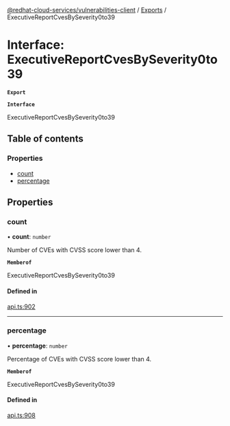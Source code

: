 [@redhat-cloud-services/vulnerabilities-client](../README.md) / [Exports](../modules.md) / ExecutiveReportCvesBySeverity0to39

# Interface: ExecutiveReportCvesBySeverity0to39

**`Export`**

**`Interface`**

ExecutiveReportCvesBySeverity0to39

## Table of contents

### Properties

- [count](ExecutiveReportCvesBySeverity0to39.md#count)
- [percentage](ExecutiveReportCvesBySeverity0to39.md#percentage)

## Properties

### count

• **count**: `number`

Number of CVEs with CVSS score lower than 4.

**`Memberof`**

ExecutiveReportCvesBySeverity0to39

#### Defined in

[api.ts:902](https://github.com/RedHatInsights/javascript-clients/blob/master/packages/vulnerabilities/git-api/api.ts#L902)

___

### percentage

• **percentage**: `number`

Percentage of CVEs with CVSS score lower than 4.

**`Memberof`**

ExecutiveReportCvesBySeverity0to39

#### Defined in

[api.ts:908](https://github.com/RedHatInsights/javascript-clients/blob/master/packages/vulnerabilities/git-api/api.ts#L908)
